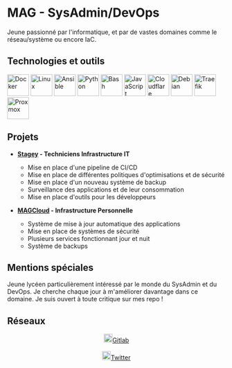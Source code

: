 # MAG - SysAdmin/DevOps

Jeune passionné par l'informatique, et par de vastes domaines comme le réseau/système ou encore IaC.

## Technologies et outils

<div>
  <img height='50px' width='50px' src="https://cdn.jsdelivr.net/gh/devicons/devicon@latest/icons/docker/docker-plain.svg" alt="Docker" />
  <img height='50px' width='50px' src="https://cdn.jsdelivr.net/gh/devicons/devicon@latest/icons/linux/linux-original.svg" alt="Linux" />
  <img height='50px' width='50px' src="https://cdn.jsdelivr.net/gh/devicons/devicon@latest/icons/ansible/ansible-plain-wordmark.svg" alt="Ansible" />
  <img height='50px' width='50px' src="https://cdn.jsdelivr.net/gh/devicons/devicon@latest/icons/python/python-plain.svg" alt="Python" />
  <img height='50px' width='50px' src="https://cdn.jsdelivr.net/gh/devicons/devicon@latest/icons/bash/bash-plain.svg" alt="Bash" />
  <img height='50px' width='50px' src="https://cdn.jsdelivr.net/gh/devicons/devicon@latest/icons/javascript/javascript-plain.svg" alt="JavaScript" />
  <img height='50px' width='50px' src="https://cdn.jsdelivr.net/gh/devicons/devicon@latest/icons/cloudflare/cloudflare-plain.svg" alt="Cloudflare" />
  <img height='50px' width='50px' src="https://cdn.jsdelivr.net/gh/devicons/devicon@latest/icons/debian/debian-plain.svg" alt="Debian" />
  <img height='50px' width='50px' src="https://cdn.jsdelivr.net/gh/devicons/devicon@latest/icons/traefikproxy/traefikproxy-original.svg" alt="Traefik" />
  <img height='50px' width='50px' src="https://img.icons8.com/fluent/512/proxmox.png" alt="Proxmox" />
</div>


## Projets

- **[Stagey](https://stagey.fr) - Techniciens Infrastructure IT**
  - Mise en place d'une pipeline de CI/CD
  - Mise en place de différentes politiques d'optimisations et de sécurité
  - Mise en place d'un nouveau système de backup
  - Surveillance des applications et de leur consommation
  - Mise en place d'outils pour les développeurs

- **[MAGCloud](https://status.magcloud.eu) - Infrastructure Personnelle**
  - Système de mise à jour automatique des applications
  - Mise en place de systèmes de sécurité
  - Plusieurs services fonctionnant jour et nuit
  - Système de backups

## Mentions spéciales

Jeune lycéen particulièrement intéressé par le monde du SysAdmin et du DevOps. Je cherche chaque jour à m'améliorer davantage dans ce domaine. Je suis ouvert à toute critique sur mes repo !

## Réseaux

<div align="center">
  <a href="https://gitlab.com/MAG45">
    <img height='20px' width='20px' src="https://cdn.jsdelivr.net/gh/devicons/devicon@latest/icons/gitlab/gitlab-plain.svg" alt="GitLab" />Gitlab
  </a>
  <br></br>
  <a href="https://x.com/mag__45">
    <img height='20px' width='20px' src="https://cdn.jsdelivr.net/gh/devicons/devicon@latest/icons/twitter/twitter-original.svg" alt="Twitter" />Twitter
  </a>
</div>

